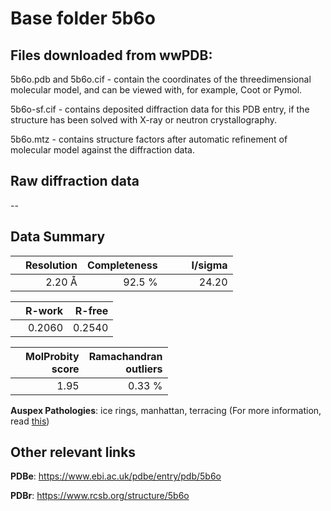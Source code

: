 # Base folder 5b6o

## Files downloaded from wwPDB:

5b6o.pdb and 5b6o.cif - contain the coordinates of the threedimensional molecular model, and can be viewed with, for example, Coot or Pymol.

5b6o-sf.cif - contains deposited diffraction data for this PDB entry, if the structure has been solved with X-ray or neutron crystallography.

5b6o.mtz - contains structure factors after automatic refinement of molecular model against the diffraction data.

## Raw diffraction data

--<br> 

## Data Summary
|   | Resolution | Completeness| I/sigma |
|---|-------------:|----------------:|--------------:|
|   |2.20 Å|92.5  %|<img width=50/>24.20|

|   | **R-work**| **R-free**   
|---|-------------:|----------------:|           
||  0.2060|  0.2540|

|   |**MolProbity<br>score**| **Ramachandran<br>outliers** 
|---|-------------:|----------------:|
||  1.95|  0.33 %|

**Auspex Pathologies**: ice rings, manhattan, terracing (For more information, read [this](https://github.com/thorn-lab/coronavirus_structural_task_force/blob/master/pdb/3c_like_proteinase/SARS-CoV/5b6o/validation/auspex/5b6o_auspex_comments.txt))

 



## Other relevant links 
**PDBe**:  https://www.ebi.ac.uk/pdbe/entry/pdb/5b6o
 
**PDBr**: https://www.rcsb.org/structure/5b6o 

